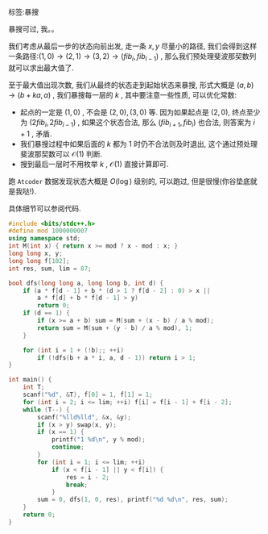 标签:暴搜

暴搜可过, 我。。

我们考虑从最后一步的状态向前出发, 走一条 $x, y$ 尽量小的路径, 我们会得到这样一条路径:$(1,0)\to(2,1)\to(3,2)\to(fib_i,fib_{i-1})$ , 那么我们预处理斐波那契数列就可以求出最大值了.

至于最大值出现次数, 我们从最终的状态走到起始状态来暴搜, 形式大概是 $(a,b)\to(b+ka,a)$ , 我们暴搜每一层的 $k$ , 其中要注意一些性质, 可以优化常数:

* 起点的一定是 $(1,0)$ , 不会是 $(2,0),(3,0)$ 等. 因为如果起点是 $(2,0)$, 终点至少为 $(2fib_i,2fib_{i-1})$ , 如果这个状态合法, 那么 $(fib_{i+1}, fib_i)$ 也合法, 则答案为 $i+1$ , 矛盾.
* 我们暴搜过程中如果后面的 $k$ 都为 $1$ 时仍不合法则及时退出, 这个通过预处理斐波那契数可以 $\mathcal O(1)$ 判断.
* 搜到最后一层时不用枚举 $k$ , $\mathcal O(1)$ 直接计算即可.

跑 `Atcoder` 数据发现状态大概是 $O(\log)$ 级别的, 可以跑过, 但是很慢(你谷垫底就是我哒!).

具体细节可以参阅代码.

```cpp
#include <bits/stdc++.h>
#define mod 1000000007
using namespace std;
int M(int x) { return x >= mod ? x - mod : x; }
long long x, y;
long long f[102];
int res, sum, lim = 87;

bool dfs(long long a, long long b, int d) {
    if (a * f[d - 1] + b * (d > 1 ? f[d - 2] : 0) > x ||
        a * f[d] + b * f[d - 1] > y)
        return 0;
    if (d == 1) {
        if (x >= a + b) sum = M(sum + (x - b) / a % mod);
        return sum = M(sum + (y - b) / a % mod), 1;
    }

    for (int i = 1 + (!b);; ++i)
        if (!dfs(b + a * i, a, d - 1)) return i > 1;
}

int main() {
    int T;
    scanf("%d", &T), f[0] = 1, f[1] = 1;
    for (int i = 2; i <= lim; ++i) f[i] = f[i - 1] + f[i - 2];
    while (T--) {
        scanf("%lld%lld", &x, &y);
        if (x > y) swap(x, y);
        if (x == 1) {
            printf("1 %d\n", y % mod);
            continue;
        }
        for (int i = 1; i <= lim; ++i)
            if (x < f[i - 1] || y < f[i]) {
                res = i - 2;
                break;
            }
        sum = 0, dfs(1, 0, res), printf("%d %d\n", res, sum);
    }
    return 0;
}
```
